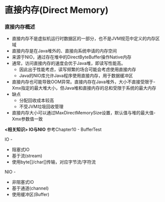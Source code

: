# 直接内存\(Direct Memory\)

### 直接内存概述

* 直接内存不是虚拟机运行时数据区的一部分，也不是JVM规范中定义的内存区域
* 直接内存是在Java堆外的、直接向系统申请的内存空间
* 来源于NIO，通过存在堆中的DirectByteBuffer操作Native内存
* 通常，访问直接内存的速度会优于Java堆，即读写性能高。
  * 因此出于性能考虑，读写频繁的场合可能会考虑使用直接内存
  * Java的NIO库允许Java程序使用直接内存，用于数据缓冲区
* 直接内存也可能导致OOM异常。直接内存在Java堆外，大小不直接受限于-Xmx指定的最大堆大小，但Java堆和直接内存的总和受限于系统的最大内存
* 缺点
  * 分配回收成本较高
  * 不受JVM垃圾回收管理
* 直接内存大小可以通过MaxDirectMemorySize设置，默认值与堆的最大值-Xmx参数值一致

**&lt;相关知识&gt; IO与NIO** 参考Chapter10 - BufferTest

IO - 

* 阻塞式IO
* 基于流\(stream\)
* 使用byte\[\]/char\[\]传输，对应字节流/字符流

NIO - 

* 非阻塞式IO
* 基于通道\(channel\)
* 使用缓冲区\(Buffer\)

